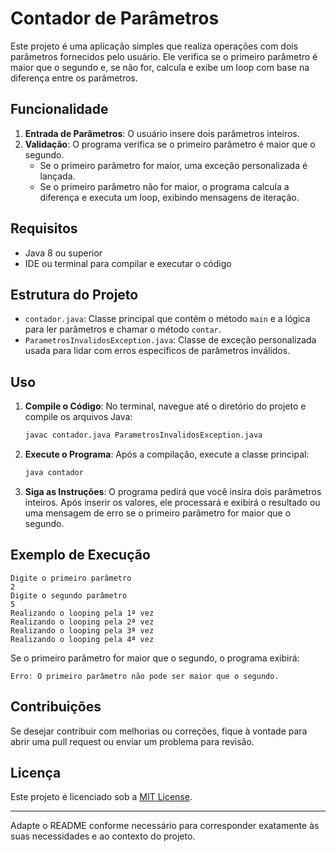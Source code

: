 # Contador de Parâmetros

Este projeto é uma aplicação simples que realiza operações com dois parâmetros fornecidos pelo usuário. Ele verifica se o primeiro parâmetro é maior que o segundo e, se não for, calcula e exibe um loop com base na diferença entre os parâmetros.

## Funcionalidade

1. **Entrada de Parâmetros**: O usuário insere dois parâmetros inteiros.
2. **Validação**: O programa verifica se o primeiro parâmetro é maior que o segundo.
   - Se o primeiro parâmetro for maior, uma exceção personalizada é lançada.
   - Se o primeiro parâmetro não for maior, o programa calcula a diferença e executa um loop, exibindo mensagens de iteração.

## Requisitos

- Java 8 ou superior
- IDE ou terminal para compilar e executar o código

## Estrutura do Projeto

- `contador.java`: Classe principal que contém o método `main` e a lógica para ler parâmetros e chamar o método `contar`.
- `ParametrosInvalidosException.java`: Classe de exceção personalizada usada para lidar com erros específicos de parâmetros inválidos.

## Uso

1. **Compile o Código**:
   No terminal, navegue até o diretório do projeto e compile os arquivos Java:

   ```sh
   javac contador.java ParametrosInvalidosException.java
   ```

2. **Execute o Programa**:
   Após a compilação, execute a classe principal:

   ```sh
   java contador
   ```

3. **Siga as Instruções**:
   O programa pedirá que você insira dois parâmetros inteiros. Após inserir os valores, ele processará e exibirá o resultado ou uma mensagem de erro se o primeiro parâmetro for maior que o segundo.

## Exemplo de Execução

```
Digite o primeiro parâmetro
2
Digite o segundo parâmetro
5
Realizando o looping pela 1ª vez
Realizando o looping pela 2ª vez
Realizando o looping pela 3ª vez
Realizando o looping pela 4ª vez
```

Se o primeiro parâmetro for maior que o segundo, o programa exibirá:

```
Erro: O primeiro parâmetro não pode ser maior que o segundo.
```

## Contribuições

Se desejar contribuir com melhorias ou correções, fique à vontade para abrir uma pull request ou enviar um problema para revisão.

## Licença

Este projeto é licenciado sob a [MIT License](LICENSE).

---

Adapte o README conforme necessário para corresponder exatamente às suas necessidades e ao contexto do projeto.
